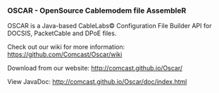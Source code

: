### OSCAR - OpenSource Cablemodem file AssembleR

OSCAR is a Java-based CableLabs&copy; Configuration File Builder API for DOCSIS, PacketCable and DPoE files.

Check out our wiki for more information: https://github.com/Comcast/Oscar/wiki

Download from our website: http://comcast.github.io/Oscar/

View JavaDoc: http://comcast.github.io/Oscar/doc/index.html

